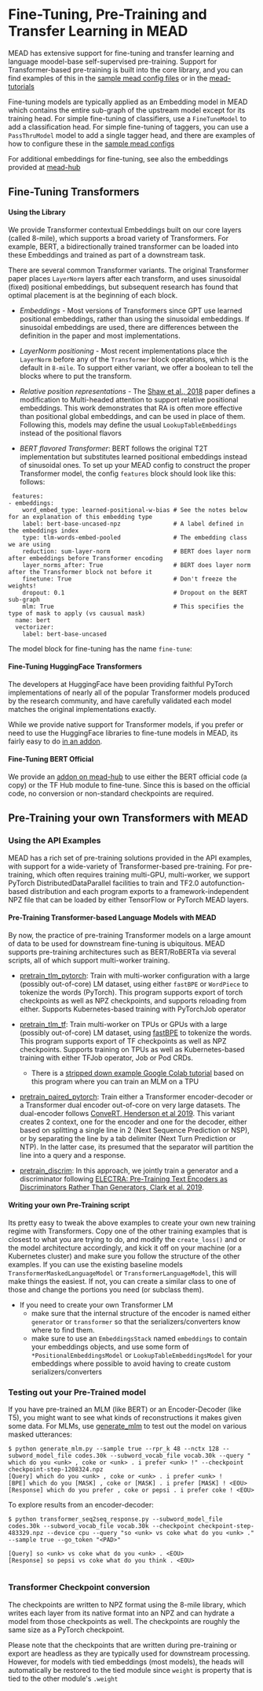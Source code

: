 # Fine-Tuning, Pre-Training and Transfer Learning in MEAD

MEAD has extensive support for fine-tuning and transfer learning and language moodel-base self-supervised pre-training.
Support for Transformer-based pre-training is built into the core library, and you can find examples of this in
the [sample mead config files](../mead/config) or in the [mead-tutorials](https://github.com/dpressel/mead-tutorials)

Fine-tuning models are typically applied as an Embedding model in MEAD which contains the entire sub-graph of the upstream model
except for its training head.  For simple fine-tuning of classifiers, use a `FineTuneModel` to add a classification head.
For simple fine-tuning of taggers, you can use a `PassThruModel` model to add a single tagger head, and there are
examples of how to configure these in the [sample mead configs](../mead/config)
 
For additional embeddings for fine-tuning, see also the embeddings provided at [mead-hub](https://github.com/mead-ml/hub)

## Fine-Tuning Transformers

#### Using the Library

We provide Transformer contextual Embeddings built on our core layers (called 8-mile), which supports a broad variety of
Transformers.  For example, BERT, a bidirectionally trained transformer can be loaded into these Embeddings and trained as part of a downstream task.

There are several common Transformer variants.  The original Transformer paper places `LayerNorm` layers
after each transform, and uses sinusoidal (fixed) positional embeddings, but subsequent research has found that
optimal placement is at the beginning of each block.

- *Embeddings* - Most versions of Transformers since GPT use learned positional embeddings, rather than using the
sinusoidal embeddings.  If sinusoidal embeddings are used, there are differences between the definition in the paper and
most implementations.

- *LayerNorm positioning* - Most recent implementations place the `LayerNorm` before any of the `Transformer` block
operations, which is the default in `8-mile`.  To support either variant, we offer a boolean to tell the 
blocks where to put the transform.

- *Relative position representations* - The [Shaw et al., 2018](https://arxiv.org/pdf/1803.02155.pdf) paper defines a modification to Multi-headed attention to support
relative positional embeddings.  This work demonstrates that RA is often more effective than positional global embeddings,
and can be used in place of them.  Following this, models may define the usual `LookupTableEmbeddings` instead of the
positional flavors

- *BERT flavored Transformer*:  BERT follows the original T2T implementation but substitutes learned positional embeddings
instead of sinusoidal ones.  To set up your MEAD config to construct the proper Transformer model, the config `features`
block should look like this:
follows:

```
 features:
- embeddings:
    word_embed_type: learned-positional-w-bias # See the notes below for an explanation of this embedding type
    label: bert-base-uncased-npz               # A label defined in the embeddings index
    type: tlm-words-embed-pooled               # The embedding class we are using
    reduction: sum-layer-norm                  # BERT does layer norm after embeddings before Transformer encoding
    layer_norms_after: True                    # BERT does layer norm after the Transformer block not before it
    finetune: True                             # Don't freeze the weights!
    dropout: 0.1                               # Dropout on the BERT sub-graph
    mlm: True                                  # This specifies the type of mask to apply (vs causual mask)
  name: bert
  vectorizer:
    label: bert-base-uncased
```

The model block for fine-tuning has the name `fine-tune`:



#### Fine-Tuning HuggingFace Transformers

The developers at HuggingFace have been providing faithful PyTorch implementations of nearly all of the popular 
Transformer models produced by the research community, and have carefully validated each model matches the original
implementations exactly.

While we provide native support for Transformer models, if you prefer or need to use the HuggingFace libraries to fine-tune models in MEAD, its fairly easy to do [in an addon](https://github.com/mead-ml/hub/blob/master/v1/addons/embed_bert_pytorch.py).

#### Fine-Tuning BERT Official

We provide an [addon on mead-hub](https://github.com/mead-ml/hub/blob/master/v1/addons/embed_bert_tf.py) to use either the BERT official code (a copy) or the TF Hub module to fine-tune.
Since this is based on the official code, no conversion or non-standard checkpoints are required.


## Pre-Training your own Transformers with MEAD

### Using the API Examples

MEAD has a rich set of pre-training solutions provided in the API examples, with support for a wide-variety of
Transformer-based pre-training.  For pre-training, which often requires training multi-GPU, multi-worker, we support 
PyTorch DistributedDataParallel facilities to train and TF2.0 autofunction-based distribution and each program exports to a
framework-independent NPZ file that can be loaded by either TensorFlow or PyTorch MEAD layers.


#### Pre-Training Transformer-based Language Models with MEAD

By now, the practice of pre-training Transformer models on a large amount of data to be used for downstream fine-tuning
is ubiquitous.  MEAD supports pre-training architectures such as BERT/RoBERTa via several scripts, all of which
support multi-worker training.

* [pretrain_tlm_pytorch](../api-examples/pretrain_tlm_pytorch.py): Train with multi-worker configuration with a large
(possibly out-of-core) LM dataset, using either `fastBPE` or `WordPiece` to tokenize the words (PyTorch).
This program supports export of torch checkpoints as well as NPZ checkpoints, and supports reloading from either.
Supports Kubernetes-based training with PyTorchJob operator

* [pretrain_tlm_tf](../api-examples/pretrain_tlm_tf.py): Train multi-worker on TPUs or GPUs with a large
(possibly out-of-core) LM dataset, using [fastBPE](https://github.com/glample/fastBPE) to tokenize the words.  This program supports export of TF checkpoints
as well as NPZ checkpoints.  Supports training on TPUs as well as Kubernetes-based training with either TFJob operator, Job or Pod CRDs.
  - There is a [stripped down example Google Colab tutorial](https://colab.research.google.com/github/dpressel/mead-tutorials/blob/master/mead_transformers_tpu.ipynb) based on this program where you can train an MLM on a TPU

* [pretrain_paired_pytorch](../api-examples/pretrain_paired_pytorch.py): Train either a Transformer encoder-decoder or a Transformer
dual encoder out-of-core on very large datasets.  The dual-encoder follows [ConveRT, Henderson et al 2019](https://arxiv.org/pdf/1911.03688.pdf).
This variant creates 2 context, one for the encoder and one for the
decoder, either based on splitting a single line in 2 (Next Sequence Prediction or NSP), or by separating the line 
by a tab delimiter (Next Turn Prediction or NTP).  In the latter case, its presumed that the separator will partition
the line into a query and a response.

* [pretrain_discrim](../api-examples/pretrain_discrim.py): In this approach, we jointly train a generator and a
discriminator following [ELECTRA: Pre-Training Text Encoders as Discriminators Rather Than Generators,
    Clark et al. 2019](https://openreview.net/pdf?id=r1xMH1BtvB).

#### Writing your own Pre-Training script

Its pretty easy to tweak the above examples to create your own new training regime with Transformers.  Copy one
of the other training examples that is closest to what you are trying to do, and modify the `create_loss()` and or
the model architecture accordingly, and kick it off on your machine (or a Kubernetes cluster) and make sure you
follow the structure of the other examples.  If you can use the existing baseline models 
`TransformerMaskedLanguageModel` or `TransformerLanguageModel`, this will make things the easiest.  If not, you can
create a similar class to one of those and change the portions you need (or subclass them).

- If you need to create your own Transformer LM
  - make sure that the internal structure of the encoder is named either `generator` or `transformer` so that the 
  serializers/converters know where to find them.
  - make sure to use an `EmbeddingsStack` named `embeddings` to contain your embeddings objects, and use some form of
  `*PositionalEmbeddingsModel` or `LookupTableEmbeddingsModel` for your embeddings where possible to avoid having to
  create custom serializers/converters

### Testing out your Pre-Trained model

If you have pre-trained an MLM (like BERT) or an Encoder-Decoder (like T5), you might want to see what
kinds of reconstructions it makes given some data.  For MLMs, use [generate_mlm](../api-examples/generate_mlm.py) to
test out the model on various masked utterances:

```
$ python generate_mlm.py --sample true --rpr_k 48 --nctx 128 --subword_model_file codes.30k --subword_vocab_file vocab.30k --query " which do you <unk> , coke or <unk> . i prefer <unk> !" --checkpoint checkpoint-step-1208324.npz
[Query] which do you <unk> , coke or <unk> . i prefer <unk> !
[BPE] which do you [MASK] , coke or [MASK] . i prefer [MASK] ! <EOU>
[Response] which do you prefer , coke or pepsi . i prefer coke ! <EOU>

```

To explore results from an encoder-decoder:

```
$ python transformer_seq2seq_response.py --subword_model_file codes.30k --subword_vocab_file vocab.30k --checkpoint checkpoint-step-483329.npz --device cpu --query "so <unk> vs coke what do you <unk> ." --sample true --go_token "<PAD>"

[Query] so <unk> vs coke what do you <unk> . <EOU>
[Response] so pepsi vs coke what do you think . <EOU>


```

### Transformer Checkpoint conversion

The checkpoints are written to NPZ format using the 8-mile library, which writes each layer from its native format into
an NPZ and can hydrate a model from those checkpoints as well.  The checkpoints are roughly the same size as a PyTorch
checkpoint.

Please note that the checkpoints that are written during pre-training or export are headless as they are typically used
for downstream processing.  However, for models with tied embeddings (most models), the heads will automatically be
restored to the tied module since `weight` is property that is tied to the other module's `.weight`


